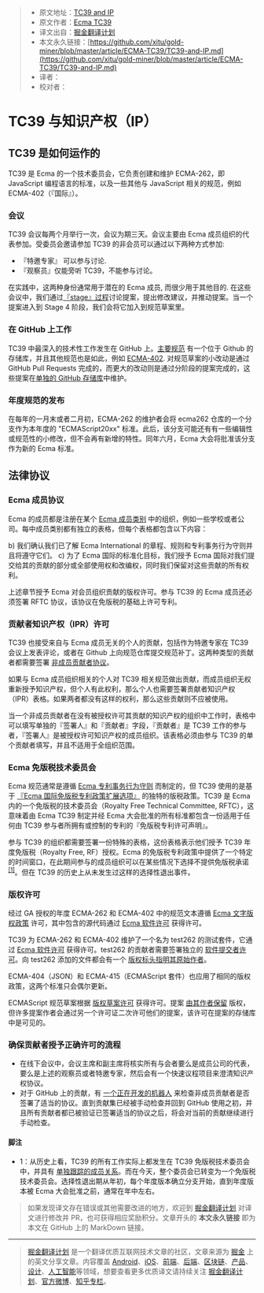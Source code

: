 > - 原文地址：[TC39 and IP](https://github.com/tc39/how-we-work/blob/master/ip.md)
> - 原文作者：[Ecma TC39](https://github.com/tc39/how-we-work)
> - 译文出自：[掘金翻译计划](https://github.com/xitu/gold-miner)
> - 本文永久链接：[https://github.com/xitu/gold-miner/blob/master/article/ECMA-TC39/TC39-and-IP.md](https://github.com/xitu/gold-miner/blob/master/article/ECMA-TC39/TC39-and-IP.md)
> - 译者：
> - 校对者：

# TC39 与知识产权（IP）

## TC39 是如何运作的

TC39 是 Ecma 的一个技术委员会，它负责创建和维护 ECMA-262，即 JavaScript 编程语言的标准，以及一些其他与 JavaScript 相关的规范，例如 ECMA-402（『国际』）。

### 会议

TC39 会议每两个月举行一次，会议为期三天。会议主要由 Ecma 成员组织的代表参加。受委员会邀请参加 TC39 的非会员可以通过以下两种方式参加:

- 『特邀专家』 可以参与讨论.
- 『观察员』仅能旁听 TC39，不能参与讨论。

在实践中，这两种身份通常用于潜在的 Ecma 成员, 而很少用于其他目的. 在这些会议中，我们通过[『stage』过程][1]讨论提案，提出修改建议，并推动提案。当一个提案进入到 Stage 4 阶段，我们会将它加入到规范草案里。

### 在 GitHub 上工作

TC39 中最深入的技术性工作发生在 GitHub 上。[主要规范][2] 有一个位于 Github 的存储库，并且其他规范也是如此，例如 [ECMA-402][3]. 对规范草案的小改动是通过 GitHub Pull Requests 完成的，而更大的改动则是通过分阶段的提案完成的，这些提案在[单独的 GitHub 存储库][4]中维护。

### 年度规范的发布

在每年的一月末或者二月初，ECMA-262 的维护者会将 ecma262 仓库的一个分支作为本年度的 "ECMAScript20xx" 标准。此后，该分支可能还有有一些编辑性或规范性的小修改，但不会再有新增的特性。同年六月，Ecma 大会将批准该分支作为新的 Ecma 标准。

## 法律协议

### Ecma 成员协议

Ecma 的成员都是注册在某个 [Ecma 成员类别][5] 中的组织，例如一些学校或者公司。每中成员类别都有独立的表格，但每个表格都包含以下内容：

b) 我们确认我们已了解 Ecma International 的章程、规则和专利事务行为守则并且将遵守它们。
c) 为了 Ecma 国际的标准化目标，我们授予 Ecma 国际对我们提交给其的贡献的部分或全部使用权和改编权，同时我们保留对这些贡献的所有权利。

上述章节授予 Ecma 对会员组织贡献的版权许可。参与 TC39 的 Ecma 成员还必须签署 RFTC 协议，该协议在免版税的基础上许可专利。

### 贡献者知识产权（IPR）许可

TC39 也接受来自与 Ecma 成员无关的个人的贡献，包括作为特邀专家在 TC39 会议上发表评论，或者在 Github 上向规范仓库提交规范补丁。这两种类型的贡献者都需要签署 [非成员贡献者协议][6]。

如果与 Ecma 成员组织相关的个人对 TC39 相关规范做出贡献，而成员组织无权重新授予知识产权，但个人有此权利，那么个人也需要签署贡献者知识产权（IPR）表格。如果两者都没有这样的权利，那么这些贡献则不应被使用。

当一个非成员贡献者在没有被授权许可其贡献的知识产权的组织中工作时，表格中可以填写单独的『签署人』和『贡献者』字段，『贡献者』是 TC39 工作的参与者，『签署人』是被授权许可知识产权的成员组织。该表格必须由参与 TC39 的单个贡献者填写，并且不适用于全组织范围。

### Ecma 免版税技术委员会

Ecma 规范通常是遵循 [Ecma 专利事务行为守则][16] 而制定的，但 TC39 使用的是基于 [『Ecma 国际免版税专利政策扩展选项』][7] 的独特的版税政策。TC39 是 Ecma 内的一个免版税的技术委员会（Royalty Free Technical Committee, RFTC），这意味着由 Ecma TC39 制定并经 Ecma 大会批准的所有标准都包含一份适用于任何由 TC39 参与者所拥有或控制的专利的『免版税专利许可声明』。

参与 TC39 的组织都需要签署一份特殊的表格，这份表格表示他们授予 TC39 年度免版税（Royalty Free, RF）授权。Ecma 的免版税专利政策中提供了一个特定的时间窗口，在此期间参与的成员组织可以在某些情况下选择不提供免版税承诺<sup><a href="#note1">\[1\]</a></sup>。但在 TC39 的历史上从未发生过这样的选择性退出事件。

### 版权许可

经过 GA 授权的年度 ECMA-262 和 ECMA-402 中的规范文本遵循 [Ecma 文字版权政策][9] 许可，其中包含的源代码通过 [Ecma 软件许可][10] 获得许可。

TC39 为 ECMA-262 和 ECMA-402 维护了一个名为 test262 的测试套件，它通过 [Ecma 软件许可][10] 获得许可。test262 的贡献者需要签署独立的 [软件提交者许可][11]。向 test262 添加的文件都会有一个 [版权标头指明其原始作者][12]。

ECMA-404（JSON）和 ECMA-415（ECMAScript 套件）也应用了相同的版权政策，这两个标准只会偶尔更新。

ECMAScript 规范草案根据 [版权草案许可][14] 获得许可。提案 [由其作者保留][15] 版权，但许多提案作者会通过另一个许可证二次许可他们的提案，该许可在提案的存储库中是可见的。

### 确保贡献者授予正确许可的流程

- 在线下会议中，会议主席和副主席将核实所有与会者要么是成员公司的代表，要么是上述的观察员或者特邀专家，然后会有一个快速议程项目来澄清知识产权协议。
- 对于 GitHub 上的贡献，有 [一个正在开发的机器人][13] 来检查非成员贡献者是否签署了适当的协议。直到贡献集已经被手动检查并回到 GitHub 使用之初，并且所有贡献者都已被验证已签署适当的协议之后，将会对当前的贡献继续进行手动检查。

#### 脚注

- <a name="note1"></a>1：从历史上看，TC39 的所有工作实际上都发生在 TC39 免版税技术委员会中，并具有 [单独跟踪的成员关系][8]。而在今天，整个委员会已转变为一个免版税技术委员会。选择性退出期从年初，每个年度版本确立分支开始，直到年度版本被 Ecma 大会批准之前，通常在年中左右。

[1]: https://github.com/tc39/ecma262/
[2]: https://github.com/tc39/ecma262/
[3]: https://github.com/tc39/ecma402/
[4]: https://github.com/tc39/proposals/
[5]: http://www.ecma-international.org/memento/join.htm
[6]: https://tc39.es/agreements/contributor/
[7]: https://www.ecma-international.org/memento/Policies/Ecma_Royalty-Free_Patent_Policy_Extension_Option.htm
[8]: https://www.ecma-international.org/memento/TC39-RF-TG.htm
[9]: https://www.ecma-international.org/memento/Ecma%20copyright%20faq.htm
[10]: https://www.ecma-international.org/memento/Policies/Ecma_Policy_on_Submission_Inclusion_and_Licensing_of_Software.htm
[11]: https://tc39.es/test262-cla/
[12]: https://github.com/tc39/test262/blob/master/CONTRIBUTING.md#test-case-style
[13]: https://github.com/IgnoredAmbience/tc39-bot/
[14]: https://github.com/bterlson/ecmarkup/blob/master/boilerplate/draft-copyright.html
[15]: https://github.com/bterlson/ecmarkup/blob/master/boilerplate/proposal-copyright.html
[16]: http://www.ecma-international.org/memento/codeofconduct.htm

> 如果发现译文存在错误或其他需要改进的地方，欢迎到 [掘金翻译计划](https://github.com/xitu/gold-miner) 对译文进行修改并 PR，也可获得相应奖励积分。文章开头的 **本文永久链接** 即为本文在 GitHub 上的 MarkDown 链接。

---

> [掘金翻译计划](https://github.com/xitu/gold-miner) 是一个翻译优质互联网技术文章的社区，文章来源为 [掘金](https://juejin.im) 上的英文分享文章。内容覆盖 [Android](https://github.com/xitu/gold-miner#android)、[iOS](https://github.com/xitu/gold-miner#ios)、[前端](https://github.com/xitu/gold-miner#前端)、[后端](https://github.com/xitu/gold-miner#后端)、[区块链](https://github.com/xitu/gold-miner#区块链)、[产品](https://github.com/xitu/gold-miner#产品)、[设计](https://github.com/xitu/gold-miner#设计)、[人工智能](https://github.com/xitu/gold-miner#人工智能)等领域，想要查看更多优质译文请持续关注 [掘金翻译计划](https://github.com/xitu/gold-miner)、[官方微博](http://weibo.com/juejinfanyi)、[知乎专栏](https://zhuanlan.zhihu.com/juejinfanyi)。
